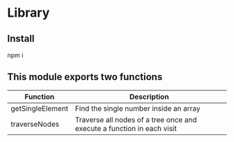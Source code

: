 # Library

## Install

npm i 

## This module exports two functions

| Function | Description | 
|----------|----------|
| getSingleElement | Find the single number inside an array |
| traverseNodes | Traverse all nodes of a tree once and execute a function in each visit |

